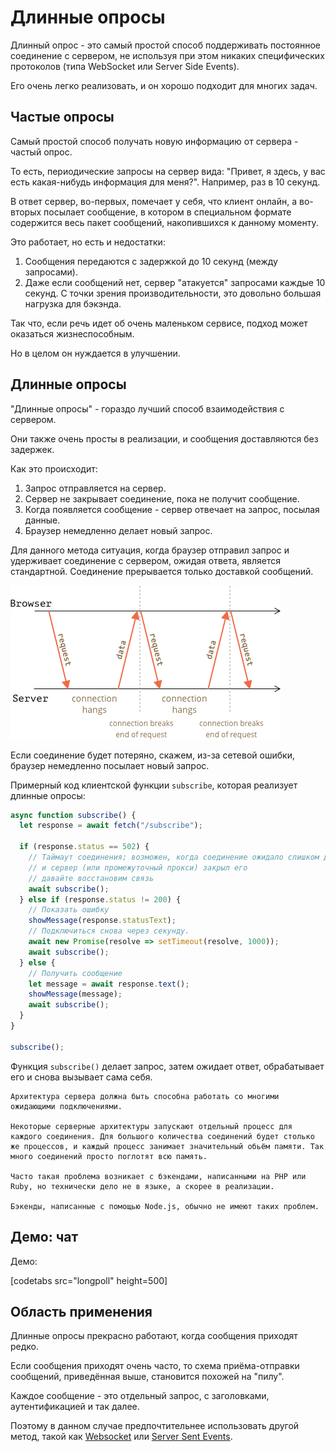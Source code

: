 # Длинные опросы

Длинный опрос - это самый простой способ поддерживать постоянное соединение с сервером, не используя при этом никаких специфических протоколов (типа WebSocket или Server Side Events).

Его очень легко реализовать, и он хорошо подходит для многих задач.

## Частые опросы

Самый простой способ получать новую информацию от сервера - частый опрос.

То есть, периодические запросы на сервер вида: "Привет, я здесь, у вас есть какая-нибудь информация для меня?". Например, раз в 10 секунд.

В ответ сервер, во-первых, помечает у себя, что клиент онлайн, а во-вторых посылает сообщение, в котором в специальном формате содержится весь пакет сообщений, накопившихся к данному моменту.

Это работает, но есть и недостатки:
1. Сообщения передаются с задержкой до 10 секунд (между запросами).
2. Даже если сообщений нет, сервер "атакуется" запросами каждые 10 секунд. С точки зрения производительности, это довольно большая нагрузка для бэкэнда.

Так что, если речь идет об очень маленьком сервисе, подход может оказаться жизнеспособным.

Но в целом он нуждается в улучшении.

## Длинные опросы

"Длинные опросы" - гораздо лучший способ взаимодействия с сервером.

Они также очень просты в реализации, и сообщения доставляются без задержек.

Как это происходит:

1. Запрос отправляется на сервер.
2. Сервер не закрывает соединение, пока не получит сообщение.
3. Когда появляется сообщение - сервер отвечает на запрос, посылая данные.
4. Браузер немедленно делает новый запрос.

Для данного метода ситуация, когда браузер отправил запрос и удерживает соединение с сервером, ожидая ответа, является стандартной. Соединение прерывается только доставкой сообщений.

![](long-polling.png)

Если соединение будет потеряно, скажем, из-за сетевой ошибки, браузер немедленно посылает новый запрос.

Примерный код клиентской функции `subscribe`, которая реализует длинные опросы:

```js
async function subscribe() {
  let response = await fetch("/subscribe");

  if (response.status == 502) {
    // Таймаут соединения; возможен, когда соединение ожидало слишком долго 
    // и сервер (или промежуточный прокси) закрыл его
    // давайте восстановим связь
    await subscribe();
  } else if (response.status != 200) {
    // Показать ошибку
    showMessage(response.statusText);
    // Подключиться снова через секунду.
    await new Promise(resolve => setTimeout(resolve, 1000));
    await subscribe();
  } else {
    // Получить сообщение
    let message = await response.text();
    showMessage(message);
    await subscribe();
  }
}

subscribe();
```

Функция `subscribe()` делает запрос, затем ожидает ответ, обрабатывает его и снова вызывает сама себя.

```warn header="Сервер должен поддерживать много ожидающих соединений."
Архитектура сервера должна быть способна работать со многими ожидающими подключениями.

Некоторые серверные архитектуры запускают отдельный процесс для каждого соединения. Для большого количества соединений будет столько же процессов, и каждый процесс занимает значительный обьём памяти. Так много соединений просто поглотят всю память.

Часто такая проблема возникает с бэкендами, написанными на PHP или Ruby, но технически дело не в языке, а скорее в реализации.

Бэкенды, написанные с помощью Node.js, обычно не имеют таких проблем.
```

## Демо: чат

Демо:

[codetabs src="longpoll" height=500]

## Область применения

Длинные опросы прекрасно работают, когда сообщения приходят редко.

Если сообщения приходят очень часто, то схема приёма-отправки сообщений, приведённая выше, становится похожей на "пилу".

Каждое сообщение - это отдельный запрос, с заголовками, аутентификацией и так далее.

Поэтому в данном случае предпочтительнее использовать другой метод, такой как [Websocket](info:websocket) или [Server Sent Events](info:server-sent-events).
